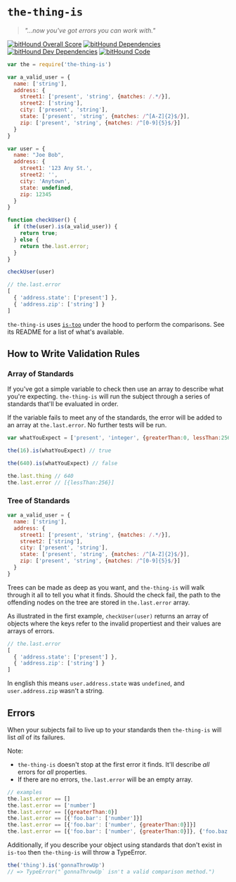 # `the-thing-is`

> _"…now you've got errors you can work with."_

[![bitHound Overall Score](https://www.bithound.io/github/LoudBit/the-thing-is/badges/score.svg)](https://www.bithound.io/github/LoudBit/the-thing-is) [![bitHound Dependencies](https://www.bithound.io/github/LoudBit/the-thing-is/badges/dependencies.svg)](https://www.bithound.io/github/LoudBit/the-thing-is/master/dependencies/npm) [![bitHound Dev Dependencies](https://www.bithound.io/github/LoudBit/the-thing-is/badges/devDependencies.svg)](https://www.bithound.io/github/LoudBit/the-thing-is/master/dependencies/npm) [![bitHound Code](https://www.bithound.io/github/LoudBit/the-thing-is/badges/code.svg)](https://www.bithound.io/github/LoudBit/the-thing-is)


``` javascript
var the = require('the-thing-is')

var a_valid_user = {
  name: ['string'],
  address: {
    street1: ['present', 'string', {matches: /.*/}],
    street2: ['string'],
    city: ['present', 'string'],
    state: ['present', 'string', {matches: /^[A-Z]{2}$/}],
    zip: ['present', 'string', {matches: /^[0-9]{5}$/}]
  }
}

var user = {
  name: "Joe Bob",
  address: {
    street1: '123 Any St.',
    street2: '',
    city: 'Anytown',
    state: undefined,
    zip: 12345
  }
}

function checkUser() {
  if (the(user).is(a_valid_user)) {
    return true;
  } else {
    return the.last.error;
  }
}

checkUser(user)
```

``` javascript
// the.last.error
[
  { 'address.state': ['present'] },
  { 'address.zip': ['string'] }
]
```

`the-thing-is` uses [`is-too`](https://github.com/LoudBit/is-too) under the hood to perform the comparisons. See its README for a list of what's available.

## How to Write Validation Rules

### Array of Standards

If you've got a simple variable to check then use an array to describe what you're expecting. `the-thing-is` will run the subject through a series of standards that'll be evaluated in order.

If the variable fails to meet any of the standards, the error will be added to an array at `the.last.error`. No further tests will be run.

``` javascript
var whatYouExpect = ['present', 'integer', {greaterThan:0, lessThan:256}]

the(16).is(whatYouExpect) // true

the(640).is(whatYouExpect) // false

the.last.thing // 640
the.last.error // [{lessThan:256}]
```

### Tree of Standards

``` javascript
var a_valid_user = {
  name: ['string'],
  address: {
    street1: ['present', 'string', {matches: /.*/}],
    street2: ['string'],
    city: ['present', 'string'],
    state: ['present', 'string', {matches: /^[A-Z]{2}$/}],
    zip: ['present', 'string', {matches: /^[0-9]{5}$/}]
  }
}
```

Trees can be made as deep as you want, and `the-thing-is` will walk through it all to tell you what it finds. Should the check fail, the path to the offending nodes on the tree are stored in `the.last.error` array.

As illustrated in the first example, `checkUser(user)` returns an array of objects where the keys refer to the invalid propertiest and their values are arrays of errors.

``` javascript
// the.last.error
[
  { 'address.state': ['present'] },
  { 'address.zip': ['string'] }
]
```

In english this means `user.address.state` was `undefined`, and `user.address.zip` wasn't a string.


## Errors

When your subjects fail to live up to your standards then `the-thing-is` will list _all_ of its failures.

Note:

- `the-thing-is` doesn't stop at the first error it finds. It'll describe _all_ errors for _all_ properties.
- If there are no errors, `the.last.error` will be an empty array.

``` javascript
// examples
the.last.error == []
the.last.error == ['number']
the.last.error == [{greaterThan:0}]
the.last.error == [{'foo.bar': ['number']}]
the.last.error == [{'foo.bar': ['number', {greaterThan:0}]}]
the.last.error == [{'foo.bar': ['number', {greaterThan:0}]}, {'foo.baz': ['number', {lessThan:256}]}]
```

Additionally, if you describe your object using standards that don't exist in `is-too` then `the-thing-is` will throw a TypeError.

``` javascript
the('thing').is('gonnaThrowUp')
// => TypeError("`gonnaThrowUp` isn't a valid comparison method.")
```
